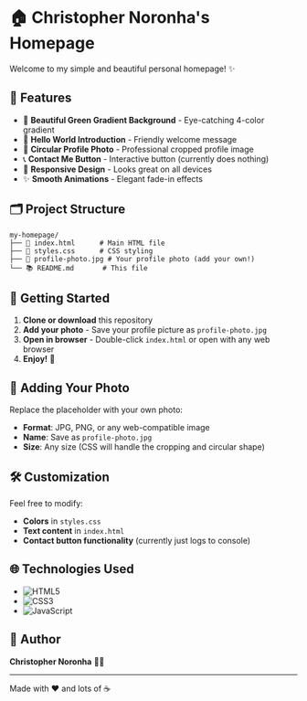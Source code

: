 # 🏠 Christopher Noronha's Homepage

Welcome to my simple and beautiful personal homepage! ✨

## 🌟 Features

- 🎨 **Beautiful Green Gradient Background** - Eye-catching 4-color gradient
- 👋 **Hello World Introduction** - Friendly welcome message
- 📸 **Circular Profile Photo** - Professional cropped profile image
- 📞 **Contact Me Button** - Interactive button (currently does nothing)
- 📱 **Responsive Design** - Looks great on all devices
- ✨ **Smooth Animations** - Elegant fade-in effects

## 🗂️ Project Structure

```
my-homepage/
├── 📄 index.html      # Main HTML file
├── 🎨 styles.css      # CSS styling
├── 📸 profile-photo.jpg # Your profile photo (add your own!)
└── 📚 README.md       # This file
```

## 🚀 Getting Started

1. **Clone or download** this repository
2. **Add your photo** - Save your profile picture as `profile-photo.jpg`
3. **Open in browser** - Double-click `index.html` or open with any web browser
4. **Enjoy!** 🎉

## 📸 Adding Your Photo

Replace the placeholder with your own photo:
- **Format**: JPG, PNG, or any web-compatible image
- **Name**: Save as `profile-photo.jpg`
- **Size**: Any size (CSS will handle the cropping and circular shape)

## 🛠️ Customization

Feel free to modify:
- **Colors** in `styles.css`
- **Text content** in `index.html`
- **Contact button functionality** (currently just logs to console)

## 🌐 Technologies Used

- ![HTML5](https://img.shields.io/badge/-HTML5-E34F26?style=flat&logo=html5&logoColor=white)
- ![CSS3](https://img.shields.io/badge/-CSS3-1572B6?style=flat&logo=css3&logoColor=white)
- ![JavaScript](https://img.shields.io/badge/-JavaScript-F7DF1E?style=flat&logo=javascript&logoColor=black)

## 📝 Author

**Christopher Noronha** 👨‍💻

---

Made with ❤️ and lots of ☕
